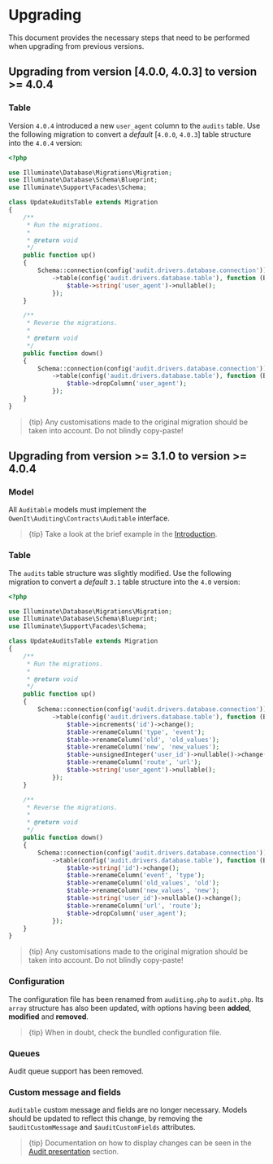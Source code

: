 # Upgrading
This document provides the necessary steps that need to be performed when upgrading from previous versions.

## Upgrading from version [4.0.0, 4.0.3] to version >= 4.0.4
### Table
Version `4.0.4` introduced a new `user_agent` column to the `audits` table.
Use the following migration to convert a _default_ [`4.0.0`, `4.0.3`] table structure into the `4.0.4` version:

```php
<?php

use Illuminate\Database\Migrations\Migration;
use Illuminate\Database\Schema\Blueprint;
use Illuminate\Support\Facades\Schema;

class UpdateAuditsTable extends Migration
{
    /**
     * Run the migrations.
     *
     * @return void
     */
    public function up()
    {
        Schema::connection(config('audit.drivers.database.connection'))
            ->table(config('audit.drivers.database.table'), function (Blueprint $table) {
                $table->string('user_agent')->nullable();
            });
    }

    /**
     * Reverse the migrations.
     *
     * @return void
     */
    public function down()
    {
        Schema::connection(config('audit.drivers.database.connection'))
            ->table(config('audit.drivers.database.table'), function (Blueprint $table) {
                $table->dropColumn('user_agent');
            });
    }
}
```

> {tip} Any customisations made to the original migration should be taken into account. Do not blindly copy-paste!

## Upgrading from version >= 3.1.0 to version >= 4.0.4
### Model
All `Auditable` models must implement the `OwenIt\Auditing\Contracts\Auditable` interface.

> {tip} Take a look at the brief example in the [Introduction](introduction).

### Table
The `audits` table structure was slightly modified.
Use the following migration to convert a _default_ `3.1` table structure into the `4.0` version:

```php
<?php

use Illuminate\Database\Migrations\Migration;
use Illuminate\Database\Schema\Blueprint;
use Illuminate\Support\Facades\Schema;

class UpdateAuditsTable extends Migration
{
    /**
     * Run the migrations.
     *
     * @return void
     */
    public function up()
    {
        Schema::connection(config('audit.drivers.database.connection'))
            ->table(config('audit.drivers.database.table'), function (Blueprint $table) {
                $table->increments('id')->change();
                $table->renameColumn('type', 'event');
                $table->renameColumn('old', 'old_values');
                $table->renameColumn('new', 'new_values');
                $table->unsignedInteger('user_id')->nullable()->change();
                $table->renameColumn('route', 'url');
                $table->string('user_agent')->nullable();
            });
    }

    /**
     * Reverse the migrations.
     *
     * @return void
     */
    public function down()
    {
        Schema::connection(config('audit.drivers.database.connection'))
            ->table(config('audit.drivers.database.table'), function (Blueprint $table) {
                $table->string('id')->change();
                $table->renameColumn('event', 'type');
                $table->renameColumn('old_values', 'old');
                $table->renameColumn('new_values', 'new');
                $table->string('user_id')->nullable()->change();
                $table->renameColumn('url', 'route');
                $table->dropColumn('user_agent');
            });
    }
}
```

> {tip} Any customisations made to the original migration should be taken into account. Do not blindly copy-paste!

### Configuration

The configuration file has been renamed from `auditing.php` to `audit.php`.
Its `array` structure has also been updated, with options having been **added**, **modified** and **removed**.

> {tip} When in doubt, check the bundled configuration file.

### Queues
Audit queue support has been removed.

### Custom message and fields
`Auditable` custom message and fields are no longer necessary.
Models should be updated to reflect this change, by removing the `$auditCustomMessage` and `$auditCustomFields` attributes.

> {tip} Documentation on how to display changes can be seen in the [Audit presentation](audit-presentation) section.
